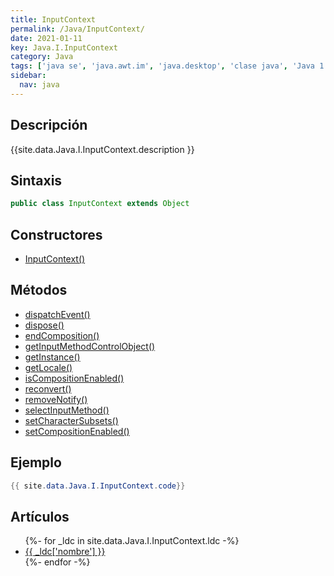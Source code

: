 ```yaml
---
title: InputContext
permalink: /Java/InputContext/
date: 2021-01-11
key: Java.I.InputContext
category: Java
tags: ['java se', 'java.awt.im', 'java.desktop', 'clase java', 'Java 1.2']
sidebar: 
  nav: java
---
```


## Descripción
{{site.data.Java.I.InputContext.description }}

## Sintaxis
~~~java
public class InputContext extends Object
~~~

## Constructores
* [InputContext()](/Java/InputContext/InputContext/)

## Métodos
* [dispatchEvent()](/Java/InputContext/dispatchEvent/)
* [dispose()](/Java/InputContext/dispose/)
* [endComposition()](/Java/InputContext/endComposition/)
* [getInputMethodControlObject()](/Java/InputContext/getInputMethodControlObject/)
* [getInstance()](/Java/InputContext/getInstance/)
* [getLocale()](/Java/InputContext/getLocale/)
* [isCompositionEnabled()](/Java/InputContext/isCompositionEnabled/)
* [reconvert()](/Java/InputContext/reconvert/)
* [removeNotify()](/Java/InputContext/removeNotify/)
* [selectInputMethod()](/Java/InputContext/selectInputMethod/)
* [setCharacterSubsets()](/Java/InputContext/setCharacterSubsets/)
* [setCompositionEnabled()](/Java/InputContext/setCompositionEnabled/)

## Ejemplo
~~~java
{{ site.data.Java.I.InputContext.code}}
~~~

## Artículos
<ul>
{%- for _ldc in site.data.Java.I.InputContext.ldc -%}
   <li>
       <a href="{{_ldc['url'] }}">{{ _ldc['nombre'] }}</a>
   </li>
{%- endfor -%}
</ul>
